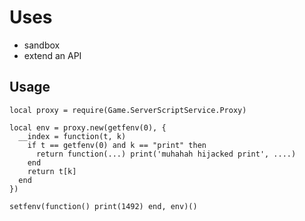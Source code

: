 Uses
===================
* sandbox
* extend an API

Usage
--------------------
    local proxy = require(Game.ServerScriptService.Proxy)
    
    local env = proxy.new(getfenv(0), {
      __index = function(t, k)
        if t == getfenv(0) and k == "print" then
          return function(...) print('muhahah hijacked print', ....)
        end
        return t[k]
      end
    })
    
    setfenv(function() print(1492) end, env)()
